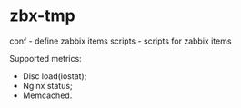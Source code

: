 # zbx-tmp
conf - define zabbix items
scripts - scripts for zabbix items

Supported metrics:
- Disc load(iostat);
- Nginx status;
- Memcached.
